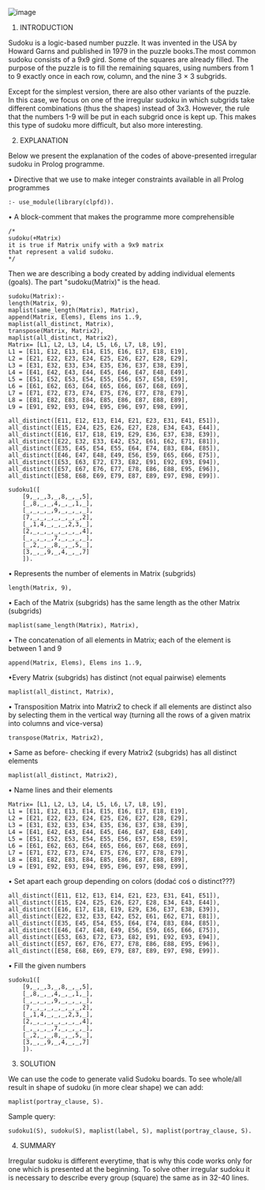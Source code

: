 ![image](https://user-images.githubusercontent.com/106586186/174310459-3d76a968-ceed-4e18-b1a7-12b9cc7667a9.png)



1. INTRODUCTION

Sudoku is a logic-based number puzzle. It was invented in the USA by Howard Garns and published in 1979 in the puzzle books.The most common sudoku consists of a 9x9 gird. Some of the squares are already filled. The purpose of the puzzle  is to fill the remaining squares, using numbers from 1 to 9 exactly once in each row, column, and the nine 3 × 3 subgrids. 

Except for the simplest version, there are also other variants of the puzzle. In this case, we focus on one of the irregular sudoku in which subgrids take different combinations (thus the shapes) instead of 3x3. However, the rule that the numbers 1-9 will be put in each subgrid once is kept up. This makes this type of sudoku more difficult, but also more interesting.




2. EXPLANATION

Below we present the explanation of the codes of above-presented irregular sudoku in Prolog programme.

• Directive that we use to make integer constraints available in all Prolog programmes

	:- use_module(library(clpfd)).


• A block-comment that makes the programme more comprehensible

	/*
	sudoku(+Matrix)
	it is true if Matrix unify with a 9x9 matrix 
	that represent a valid sudoku. 
	*/

Then we are describing a body created by adding individual elements (goals). The part "sudoku(Matrix)" is the head.

	sudoku(Matrix):-
	length(Matrix, 9),
	maplist(same_length(Matrix), Matrix),
	append(Matrix, Elems), Elems ins 1..9,
	maplist(all_distinct, Matrix),
	transpose(Matrix, Matrix2),
	maplist(all_distinct, Matrix2),
	Matrix= [L1, L2, L3, L4, L5, L6, L7, L8, L9],
	L1 = [E11, E12, E13, E14, E15, E16, E17, E18, E19],
	L2 = [E21, E22, E23, E24, E25, E26, E27, E28, E29],
	L3 = [E31, E32, E33, E34, E35, E36, E37, E38, E39],
	L4 = [E41, E42, E43, E44, E45, E46, E47, E48, E49],
	L5 = [E51, E52, E53, E54, E55, E56, E57, E58, E59],
	L6 = [E61, E62, E63, E64, E65, E66, E67, E68, E69],
	L7 = [E71, E72, E73, E74, E75, E76, E77, E78, E79],
	L8 = [E81, E82, E83, E84, E85, E86, E87, E88, E89],
	L9 = [E91, E92, E93, E94, E95, E96, E97, E98, E99],
	
	all_distinct([E11, E12, E13, E14, E21, E23, E31, E41, E51]),
	all_distinct([E15, E24, E25, E26, E27, E28, E34, E43, E44]),
	all_distinct([E16, E17, E18, E19, E29, E36, E37, E38, E39]),
	all_distinct([E22, E32, E33, E42, E52, E61, E62, E71, E81]),
	all_distinct([E35, E45, E54, E55, E64, E74, E83, E84, E85]),
	all_distinct([E46, E47, E48, E49, E56, E59, E65, E66, E75]),
	all_distinct([E53, E63, E72, E73, E82, E91, E92, E93, E94]),
	all_distinct([E57, E67, E76, E77, E78, E86, E88, E95, E96]),
	all_distinct([E58, E68, E69, E79, E87, E89, E97, E98, E99]).
	
	sudoku1([
		[9,_,_,3,_,8,_,_,5],
		[_,8,_,_,4,_,_,1,_],
		[_,_,_,_,9,_,_,_,_],
		[7,_,_,_,_,_,_,_,2],
		[_,1,4,_,_,_,2,3,_],
		[2,_,_,_,_,_,_,_,4],
		[_,_,_,_,7,_,_,_,_],
		[_,2,_,_,8,_,_,5,_],
		[3,_,_,9,_,4,_,_,7]
		]).
	
	
• Represents the number of elements in Matrix (subgrids)

	length(Matrix, 9),

• Each of the Matrix (subgrids) has the same length as the other Matrix (subgrids)

	maplist(same_length(Matrix), Matrix),


• The concatenation of all elements in Matrix; each of the element is between 1 and 9 

	append(Matrix, Elems), Elems ins 1..9,

•Every Matrix (subgrids) has distinct (not equal pairwise) elements

	maplist(all_distinct, Matrix),
			
• Transposition Matrix into Matrix2 to check if all elements are distinct also by selecting them in the vertical way (turning all the rows of a given matrix into columns and vice-versa)

	transpose(Matrix, Matrix2),
	
• Same as before- checking if every Matrix2 (subgrids) has all distinct elements

	maplist(all_distinct, Matrix2),
	

• Name lines and their elements

	Matrix= [L1, L2, L3, L4, L5, L6, L7, L8, L9],
	L1 = [E11, E12, E13, E14, E15, E16, E17, E18, E19],
	L2 = [E21, E22, E23, E24, E25, E26, E27, E28, E29],
	L3 = [E31, E32, E33, E34, E35, E36, E37, E38, E39],
	L4 = [E41, E42, E43, E44, E45, E46, E47, E48, E49],
	L5 = [E51, E52, E53, E54, E55, E56, E57, E58, E59],
	L6 = [E61, E62, E63, E64, E65, E66, E67, E68, E69],
	L7 = [E71, E72, E73, E74, E75, E76, E77, E78, E79],
	L8 = [E81, E82, E83, E84, E85, E86, E87, E88, E89],
	L9 = [E91, E92, E93, E94, E95, E96, E97, E98, E99],
	
• Set apart each group depending on colors (dodać coś o distinct???)

	all_distinct([E11, E12, E13, E14, E21, E23, E31, E41, E51]),
	all_distinct([E15, E24, E25, E26, E27, E28, E34, E43, E44]),
	all_distinct([E16, E17, E18, E19, E29, E36, E37, E38, E39]),
	all_distinct([E22, E32, E33, E42, E52, E61, E62, E71, E81]),
	all_distinct([E35, E45, E54, E55, E64, E74, E83, E84, E85]),
	all_distinct([E46, E47, E48, E49, E56, E59, E65, E66, E75]),
	all_distinct([E53, E63, E72, E73, E82, E91, E92, E93, E94]),
	all_distinct([E57, E67, E76, E77, E78, E86, E88, E95, E96]),
	all_distinct([E58, E68, E69, E79, E87, E89, E97, E98, E99]).

• Fill the given numbers  

	sudoku1([
		[9,_,_,3,_,8,_,_,5],
		[_,8,_,_,4,_,_,1,_],
		[_,_,_,_,9,_,_,_,_],
		[7,_,_,_,_,_,_,_,2],
		[_,1,4,_,_,_,2,3,_],
		[2,_,_,_,_,_,_,_,4],
		[_,_,_,_,7,_,_,_,_],
		[_,2,_,_,8,_,_,5,_],
		[3,_,_,9,_,4,_,_,7]
		]).
		
3. SOLUTION	

We can use the code to generate valid Sudoku boards. To see whole/all result in shape of sudoku (in more clear shape) we can add:

	maplist(portray_clause, S).

Sample query: 

	sudoku1(S), sudoku(S), maplist(label, S), maplist(portray_clause, S).

4. SUMMARY

Irregular sudoku is different everytime, that is why this code works only for one which is presented at the beginning. To solve other irregular sudoku it is necessary to describe every group (square) the same as in 32-40 lines. 
